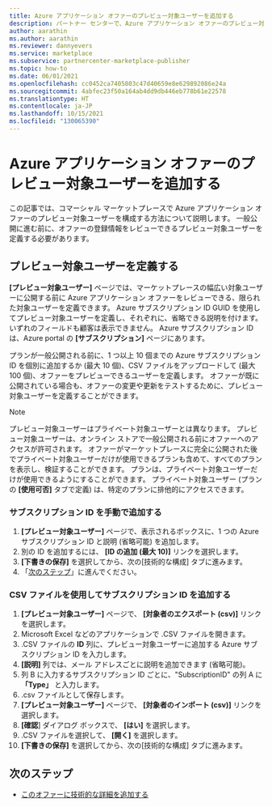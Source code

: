 ```yaml
---
title: Azure アプリケーション オファーのプレビュー対象ユーザーを追加する
description: パートナー センターで、Azure アプリケーション オファーのプレビュー対象ユーザーを追加します。
author: aarathin
ms.author: aarathin
ms.reviewer: dannyevers
ms.service: marketplace
ms.subservice: partnercenter-marketplace-publisher
ms.topic: how-to
ms.date: 06/01/2021
ms.openlocfilehash: cc0452ca7405803c47d40659e8e629892086e24a
ms.sourcegitcommit: 4abfec23f50a164ab4dd9db446eb778b61e22578
ms.translationtype: HT
ms.contentlocale: ja-JP
ms.lasthandoff: 10/15/2021
ms.locfileid: "130065390"
---
```

# <a name="add-a-preview-audience-for-an-azure-application-offer"></a>Azure アプリケーション オファーのプレビュー対象ユーザーを追加する

この記事では、コマーシャル マーケットプレースで Azure アプリケーション オファーのプレビュー対象ユーザーを構成する方法について説明します。 一般公開に進む前に、オファーの登録情報をレビューできるプレビュー対象ユーザーを定義する必要があります。

## <a name="define-a-preview-audience"></a>プレビュー対象ユーザーを定義する

**[プレビュー対象ユーザー]** ページでは、マーケットプレースの幅広い対象ユーザーに公開する前に Azure アプリケーション オファーをレビューできる、限られた対象ユーザーを定義できます。 Azure サブスクリプション ID GUID を使用してプレビュー対象ユーザーを定義し、それぞれに、省略できる説明を付けます。 いずれのフィールドも顧客は表示できません。 Azure サブスクリプション ID は、Azure portal の **[サブスクリプション]** ページにあります。

プランが一般公開される前に、1 つ以上 10 個までの Azure サブスクリプション ID を個別に追加するか (最大 10 個)、CSV ファイルをアップロードして (最大 100 個)、オファーをプレビューできるユーザーを定義します。 オファーが既に公開されている場合も、オファーの変更や更新をテストするために、プレビュー対象ユーザーを定義することができます。

> [!NOTE]
> プレビュー対象ユーザーはプライベート対象ユーザーとは異なります。 プレビュー対象ユーザーは、オンライン ストアで一般公開される前にオファーへのアクセスが許可されます。 オファーがマーケットプレースに完全に公開された後でプライベート対象ユーザーだけが使用できるプランも含めて、すべてのプランを表示し、検証することができます。 プランは、プライベート対象ユーザーだけが使用できるようにすることができます。 プライベート対象ユーザー (プランの **[使用可否]** タブで定義) は、特定のプランに排他的にアクセスできます。

### <a name="add-subscription-ids-manually"></a>サブスクリプション ID を手動で追加する

1. **[プレビュー対象ユーザー]** ページで、表示されるボックスに、1 つの Azure サブスクリプション ID と説明 (省略可能) を追加します。
1. 別の ID を追加するには、 **[ID の追加 (最大 10)]** リンクを選択します。
1. **[下書きの保存]** を選択してから、次の[技術的な構成] タブに進みます。
1. 「[次のステップ](#next-steps)」に進んでください。

### <a name="add-subscription-ids-with-a-csv-file"></a>CSV ファイルを使用してサブスクリプション ID を追加する

1. **[プレビュー対象ユーザー]** ページで、 **[対象者のエクスポート (csv)]** リンクを選択します。
1. Microsoft Excel などのアプリケーションで .CSV ファイルを開きます。
1. .CSV ファイルの **ID** 列に、プレビュー対象ユーザーに追加する Azure サブスクリプション ID を入力します。
1. **[説明]** 列では、メール アドレスごとに説明を追加できます (省略可能)。
1. 列 B に入力するサブスクリプション ID ごとに、"SubscriptionID" の列 A に **「Type」** と入力します。
1. .csv ファイルとして保存します。
1. **[プレビュー対象ユーザー]** ページで、 **[対象者のインポート (csv)]** リンクを選択します。
1. **[確認**] ダイアログ ボックスで、 **[はい]** を選択します。
1. .CSV ファイルを選択して、 **[開く]** を選択します。
1. **[下書きの保存]** を選択してから、次の[技術的な構成] タブに進みます。

## <a name="next-steps"></a>次のステップ

- [このオファーに技術的な詳細を追加する](azure-app-technical-configuration.md)
